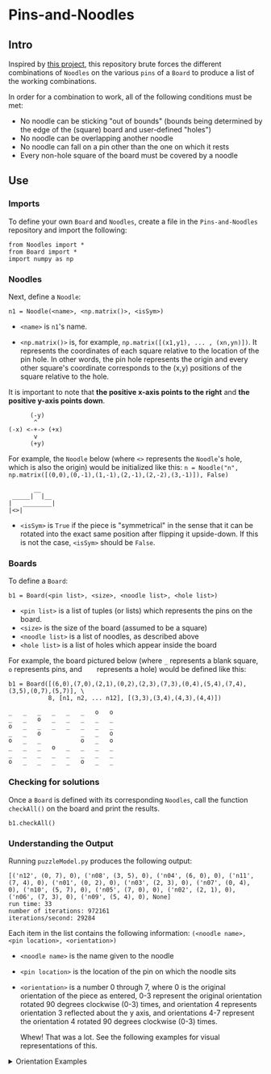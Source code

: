 # Pins-and-Noodles
## Intro

Inspired by [this project](pins%20and%20noodles.jpg), this repository brute forces the different combinations of `Noodles` on the various `pins` of a `Board` to produce a list of the working combinations.

In order for a combination to work, all of the following conditions must be met:
 - No noodle can be sticking "out of bounds" 
   (bounds being determined by the edge of the (square) board and user-defined "holes")
 - No noodle can be overlapping another noodle
 - No noodle can fall on a pin other than the one on which it rests
 - Every non-hole square of the board must be covered by a noodle
 
 ## Use
 
 ### Imports
 
 To define your own `Board` and `Noodles`, create a file in the `Pins-and-Noodles` repository and import the following:
 ```
 from Noodles import *
 from Board import *
 import numpy as np
 ```
 ### Noodles
 
 Next, define a `Noodle`:
 ```
 n1 = Noodle(<name>, <np.matrix()>, <isSym>)
 ```
  - `<name>` is `n1`'s name.
 
  - `<np.matrix()>` is, for example, `np.matrix([(x1,y1), ... , (xn,yn)])`. It represents the coordinates of each square relative to the location of the pin hole. In other words, the pin hole represents the origin and every other square's coordinate corresponds to the (x,y) positions of the square relative to the hole. 
  
  It is important to note that **the positive x-axis points to the right** and **the positive y-axis points down**. 
  
  ```
        (-y)
         ^
(-x) <-+-> (+x)
         v
        (+y)
  ```
  
  For example, the `Noodle` below (where `<>` represents the `Noodle`'s hole, which is also the origin)  would be initialized like this: `n = Noodle("n", np.matrix([(0,0),(0,-1),(1,-1),(2,-1),(2,-2),(3,-1)]), False)`
 ```
        __ 
  _____|  |__ 
 |   ________|
 |<>| 
 ```
 
  - `<isSym>` is `True` if the piece is "symmetrical" in the sense that it can be rotated into the exact same position after flipping it upside-down. If this is not the case, `<isSym>` should be `False`.
  ### Boards
  To define a `Board`:
  ```
  b1 = Board(<pin list>, <size>, <noodle list>, <hole list>)
  ```
   - `<pin list>` is a list of tuples (or lists) which represents the pins on the board. 
   - `<size>` is the size of the board (assumed to be a square)
   - `<noodle list>` is a list of noodles, as described above
   - `<hole list>` is a list of holes which appear inside the board
   
   For example, the board pictured below (where ` _ ` represents a blank square, ` o ` represents pins, and `   ` represents a hole) would be defined like this: 
   ```
   b1 = Board([(6,0),(7,0),(2,1),(0,2),(2,3),(7,3),(0,4),(5,4),(7,4),(3,5),(0,7),(5,7)], \
              8, [n1, n2, ... n12], [(3,3),(3,4),(4,3),(4,4)])
   ```
   ```
_	_	_	_	_	_	o	o	
_	_	o	_	_	_	_	_	
o	_	_	_	_	_	_	_	
_	_	o	 	 	_	_	o	
o	_	_	 	 	o	_	o	
_	_	_	o	_	_	_	_	
_	_	_	_	_	_	_	_	
o	_	_	_	_	o	_	_
```
### Checking for solutions
 Once a `Board` is defined with its corresponding `Noodles`, call the function `checkAll()` on the board and print the results.
 ```
 b1.checkAll()
 ```
 
### Understanding the Output
  Running `puzzleModel.py` produces the following output:
  ```
[('n12', (0, 7), 0), ('n08', (3, 5), 0), ('n04', (6, 0), 0), ('n11', (7, 4), 0), ('n01', (0, 2), 0), ('n03', (2, 3), 0), ('n07', (0, 4), 0), ('n10', (5, 7), 0), ('n05', (7, 0), 0), ('n02', (2, 1), 0), ('n06', (7, 3), 0), ('n09', (5, 4), 0), None]
run time: 33
number of iterations: 972161
iterations/second: 29284
  ```
  Each item in the list contains the following information: `(<noodle name>, <pin location>, <orientation>)`
  - `<noodle name>` is the name given to the noodle
  - `<pin location>` is the location of the pin on which the noodle sits
  - `<orientation>` is a number 0 through 7, where 0 is the original orientation of the piece as entered, 0-3 represent the original orientation rotated 90 degrees clockwise (0-3) times, and orientation 4 represents orientation 3 reflected about the y axis, and orientations 4-7 represent the orientation 4 rotated 90 degrees clockwise (0-3) times.
  
    Whew! That was a lot. See the following examples for visual representations of this.
  <details>
 <summary>Orientation Examples</summary>
 
  orientation 0:
 ```
        __
  _____|  |__
 |   ________|
 |<>|
 ```
 
  orientation 1:
 ```
  _____
 |<>   |__
    |   __|
    |__|
 ```
 
   orientation 2:
 ```
  ______|<>|
 |__    ___|
    |__|
 ```
 
   orientation 3:
 ```
     __
  __|  |
 |__   |__
    |___<>|
 ```
 
   orientation 4:
 ```
     __
    |  |__
  __|   __|
 |<> __|
 ```

   orientation 5:
 ```
 |<>|______
 |__    ___|
    |__|
 ```
  orientation 6:
 ```
     _____
  __|   <>|
 |__   |
    |__|
 ```
   orientation 7:
 ```
     __
  __|  |__
 |_____   |
       |<>|
 ```
</details>
  
